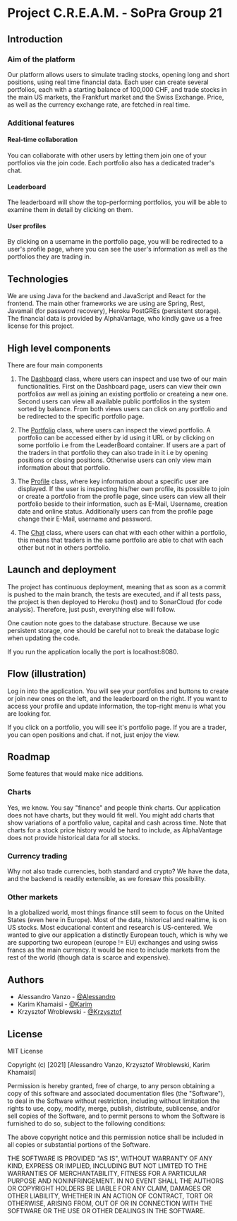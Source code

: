 # Project C.R.E.A.M. - SoPra Group 21

## Introduction

### Aim of the platform
Our platform allows users to simulate trading stocks, opening long and short positions, using real time financial data.
Each user can create several portfolios, each with a starting balance of 100,000 CHF, and trade stocks in the main
US markets, the Frankfurt market and the Swiss Exchange. Price, as well as the currency exchange rate, are fetched in
real time.

### Additional features

#### Real-time collaboration
You can collaborate with other users by letting them join one of your portfolios via the join code.
Each portfolio also has a dedicated trader's chat.

#### Leaderboard
The leaderboard will show the top-performing portfolios, you will be able to examine them in detail by clicking on them.

#### User profiles
By clicking on a username in the portfolio page, you will be redirected to a user's profile page, where you can see
the user's information as well as the portfolios they are trading in.

## Technologies

We are using Java for the backend and JavaScript and React for the frontend.
The main other frameworks we are using are Spring, Rest, Javamail (for password recovery),
Heroku PostGREs (persistent storage).
The financial data is provided by AlphaVantage, who kindly gave us a free license for this project.

## High level components 

There are four main components 

1. The [Dashboard](https://github.com/sopra-fs21-group-21/Client/blob/master/src/Dashboard/Dashboard.js) class, where users can inspect and use two of our main functionalities. First on the Dashboard page, users can view their own portfolios aw well as joining an existing portfolio or createing a new one. Second users can view all available public portfolios in the system sorted by balance. From both views users can click on any portfolio and be redirected to the specific portfolio page. 

1. The [Portfolio](https://github.com/sopra-fs21-group-21/Client/blob/master/src/Portfolio/Portfolio.js) class, where users can inspect the viewd portfolio. A portfolio can be accessed either by id using it URL or by clicking on some portfolio i.e from the LeaderBoard container. If users are a part of the traders in that portfolio they can also trade in it i.e by opening positions or closing positions. Otherwise users can only view main information about that portfolio. 

1. The [Profile](https://github.com/sopra-fs21-group-21/Client/blob/master/src/Profile/Profile.js) class, where key information about a specific user are displayed. If the user is inspecting his/her own profile, its possible to join or create a portfolio from the profile page, since users can view all their portfolio beside to their information, such as E-Mail, Username, creation date and online status. Additionally users can from the profile page change their E-Mail, username and password.  

1. The [Chat](https://github.com/sopra-fs21-group-21/Client/blob/master/src/Design/WrapperContent/Chat.js) class, where users can chat with each other within a portfolio, this means that traders in the same portfolio are able to chat with each other but not in others portfolio. 


## Launch and deployment

The project has continuous deployment, meaning that as soon as a commit is pushed to the main branch, the tests are
executed, and if all tests pass, the project is then deployed to Heroku (host) and to SonarCloud (for code analysis).
Therefore, just push, everything else will follow.

One caution note goes to the database structure. Because we use persistent storage, one should be careful not to break
the database logic when updating the code.

If you run the application locally the port is localhost:8080.

## Flow (illustration)

Log in into the application. You will see your portfolios and buttons to create or join new ones on the left, and the leaderboard
on the right. If you want to access your profile and update information, the top-right menu is what you are looking for.

If you click on a portfolio, you will see it's portfolio page. If you are a trader, you can open positions and chat.
if not, just enjoy the view.

## Roadmap

Some features that would make nice additions.

### Charts
Yes, we know. You say "finance" and people think charts. Our application does not have charts, but they would fit well.
You might add charts that show variations of a portfolio value, capital and cash across time.
Note that charts for a stock price history would be hard to include, as AlphaVantage does not provide historical data
for all stocks.

### Currency trading
Why not also trade currencies, both standard and crypto? We have the data, and the backend is readily extensible, as we
foresaw this possibility.

### Other markets
In a globalized world, most things finance still seem to focus on the United States (even here in Europe). Most of the data, historical and realtime,
is on US stocks. Most educational content and research is US-centered. We wanted to give our application a distinctly European touch,
which is why we are supporting two european (europe != EU) exchanges and using swiss francs as the main currency. It
would be nice to include markets from the rest of the world (though data is scarce and expensive).

## Authors

* Alessandro Vanzo - [@Alessandro](http://github.com/alessandrovanzo)
* Karim Khamaisi   - [@Karim](http://github.com/Karimkh31)
* Krzysztof Wroblewski   - [@Krzysztof](http://github.com/krwro)


## License

MIT License

Copyright (c) [2021] [Alessandro Vanzo, Krzysztof Wroblewski, Karim Khamaisi]

Permission is hereby granted, free of charge, to any person obtaining a copy
of this software and associated documentation files (the "Software"), to deal
in the Software without restriction, including without limitation the rights
to use, copy, modify, merge, publish, distribute, sublicense, and/or sell
copies of the Software, and to permit persons to whom the Software is
furnished to do so, subject to the following conditions:

The above copyright notice and this permission notice shall be included in all
copies or substantial portions of the Software.

THE SOFTWARE IS PROVIDED "AS IS", WITHOUT WARRANTY OF ANY KIND, EXPRESS OR
IMPLIED, INCLUDING BUT NOT LIMITED TO THE WARRANTIES OF MERCHANTABILITY,
FITNESS FOR A PARTICULAR PURPOSE AND NONINFRINGEMENT. IN NO EVENT SHALL THE
AUTHORS OR COPYRIGHT HOLDERS BE LIABLE FOR ANY CLAIM, DAMAGES OR OTHER
LIABILITY, WHETHER IN AN ACTION OF CONTRACT, TORT OR OTHERWISE, ARISING FROM,
OUT OF OR IN CONNECTION WITH THE SOFTWARE OR THE USE OR OTHER DEALINGS IN THE
SOFTWARE.
